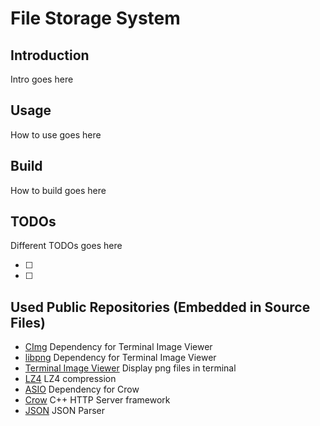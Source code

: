 # File Storage System

## Introduction

Intro goes here

## Usage

How to use goes here

## Build

How to build goes here

## TODOs

Different TODOs goes here

- [ ]
- [ ] 

## Used Public Repositories (Embedded in Source Files)
 * [CImg](https://github.com/GreycLab/CImg) Dependency for Terminal Image Viewer
 * [libpng](https://github.com/pnggroup/libpng) Dependency for Terminal Image Viewer
 * [Terminal Image Viewer](https://github.com/stefanhaustein/TerminalImageViewer.git) Display png files in terminal
 * [LZ4](https://github.com/lz4/lz4) LZ4 compression
 * [ASIO](https://github.com/chriskohlhoff/asio) Dependency for Crow
 * [Crow](https://github.com/CrowCpp/Crow) C++ HTTP Server framework
 * [JSON](https://github.com/nlohmann/json) JSON Parser
